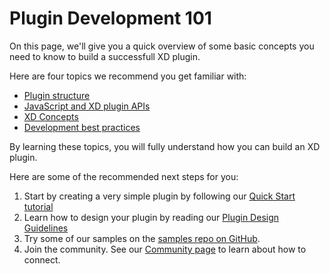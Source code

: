 # Plugin Development 101

On this page, we'll give you a quick overview of some basic concepts you need to know to build a successfull XD plugin.

Here are four topics we recommend you get familiar with:

* [Plugin structure](/reference/structure/)
* [JavaScript and XD plugin APIs](/reference/javascript/)
* [XD Concepts](/reference/core/)
* [Development best practices](/devbestpractices/)

By learning these topics, you will fully understand how you can build an XD plugin. 

Here are some of the recommended next steps for you:

1. Start by creating a very simple plugin by following our [Quick Start tutorial](/tutorials/quick-start/)
1. Learn how to design your plugin by reading our [Plugin Design Guidelines](/design/)
1. Try some of our samples on the [samples repo on GitHub](https://github.com/AdobeXD/Plugin-Samples).
1. Join the community. See our [Community page](/community/) to learn about how to connect.
